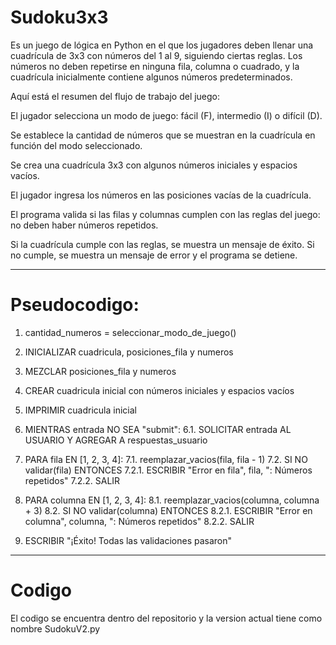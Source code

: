 # Sudoku3x3

Es un juego de lógica en Python en el que los jugadores deben llenar una cuadrícula de 3x3 con números del 1 al 9, siguiendo ciertas reglas. Los números no deben repetirse en ninguna fila, columna o cuadrado, y la cuadrícula inicialmente contiene algunos números predeterminados.

Aquí está el resumen del flujo de trabajo del juego:

El jugador selecciona un modo de juego: fácil (F), intermedio (I) o difícil (D).

Se establece la cantidad de números que se muestran en la cuadrícula en función del modo seleccionado.

Se crea una cuadrícula 3x3 con algunos números iniciales y espacios vacíos.

El jugador ingresa los números en las posiciones vacías de la cuadrícula.

El programa valida si las filas y columnas cumplen con las reglas del juego: no deben haber números repetidos.

Si la cuadrícula cumple con las reglas, se muestra un mensaje de éxito. Si no cumple, se muestra un mensaje de error y el programa se detiene.


-------------------------------------------------------------------------------------------------------------------------------------

# Pseudocodigo:

1. cantidad_numeros = seleccionar_modo_de_juego()

2. INICIALIZAR cuadricula, posiciones_fila y numeros

3. MEZCLAR posiciones_fila y numeros

4. CREAR cuadricula inicial con números iniciales y espacios vacíos

5. IMPRIMIR cuadricula inicial

6. MIENTRAS entrada NO SEA "submit":
   6.1. SOLICITAR entrada AL USUARIO Y AGREGAR A respuestas_usuario

7. PARA fila EN [1, 2, 3, 4]:
   7.1. reemplazar_vacios(fila, fila - 1)
   7.2. SI NO validar(fila) ENTONCES
       7.2.1. ESCRIBIR "Error en fila", fila, ": Números repetidos"
       7.2.2. SALIR

8. PARA columna EN [1, 2, 3, 4]:
   8.1. reemplazar_vacios(columna, columna + 3)
   8.2. SI NO validar(columna) ENTONCES
       8.2.1. ESCRIBIR "Error en columna", columna, ": Números repetidos"
       8.2.2. SALIR

9. ESCRIBIR "¡Éxito! Todas las validaciones pasaron"

---------------------------------------------------------------------------------------------------------------------------------------

# Codigo

El codigo se encuentra dentro del repositorio y la version actual tiene como nombre SudokuV2.py

